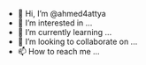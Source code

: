 - 👋 Hi, I’m @ahmed4attya
- 👀 I’m interested in ...
- 🌱 I’m currently learning ...
- 💞️ I’m looking to collaborate on ...
- 📫 How to reach me ...

<!---
ahmed4attya/ahmed4attya is a ✨ special ✨ repository because its `README.md` (this file) appears on your GitHub profile.
You can click the Preview link to take a look at your changes.
--->
